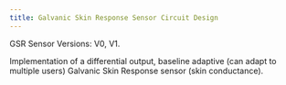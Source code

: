 ```yaml
---
title: Galvanic Skin Response Sensor Circuit Design
---
```


GSR Sensor Versions: V0, V1.

Implementation of a differential output, baseline adaptive (can adapt to
multiple users) Galvanic Skin Response sensor (skin conductance).
